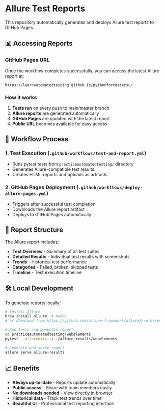 # Allure Test Reports

This repository automatically generates and deploys Allure test reports to GitHub Pages.

## 📊 Accessing Reports

### **GitHub Pages URL**
Once the workflow completes successfully, you can access the latest Allure report at:
```
https://learnautomatedtesting.github.io/pythonfortestersu/
```

### **How it works**
1. **Tests run** on every push to main/master branch
2. **Allure reports** are generated automatically
3. **GitHub Pages** are updated with the latest report
4. **Public URL** becomes available for easy access

## 🔄 Workflow Process

### **1. Test Execution** (`.github/workflows/test-and-report.yml`)
- Runs pytest tests from `practiceautomatedtesting/` directory
- Generates Allure-compatible test results
- Creates HTML reports and uploads as artifacts

### **2. GitHub Pages Deployment** (`.github/workflows/deploy-allure-pages.yml`)
- Triggers after successful test completion
- Downloads the Allure report artifact
- Deploys to GitHub Pages automatically

## 📁 Report Structure

The Allure report includes:
- **Test Overview** - Summary of all test suites
- **Detailed Results** - Individual test results with screenshots
- **Trends** - Historical test performance
- **Categories** - Failed, broken, skipped tests
- **Timeline** - Test execution timeline

## 🛠️ Local Development

To generate reports locally:
```bash
# Install Allure
brew install allure  # macOS
# or download from https://github.com/allure-framework/allure2/releases

# Run tests and generate report
cd practiceautomatedtesting/webelements
pytest --alluredir=../../allure-results/webelements

# Generate and serve report
allure serve allure-results
```

## 📈 Benefits

- **Always up-to-date** - Reports update automatically
- **Public access** - Share with team members easily
- **No downloads needed** - View directly in browser
- **Historical data** - Track test trends over time
- **Beautiful UI** - Professional test reporting interface 